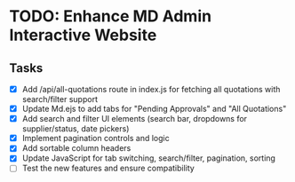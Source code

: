 # TODO: Enhance MD Admin Interactive Website

## Tasks
- [x] Add /api/all-quotations route in index.js for fetching all quotations with search/filter support
- [x] Update Md.ejs to add tabs for "Pending Approvals" and "All Quotations"
- [x] Add search and filter UI elements (search bar, dropdowns for supplier/status, date pickers)
- [x] Implement pagination controls and logic
- [x] Add sortable column headers
- [x] Update JavaScript for tab switching, search/filter, pagination, sorting
- [ ] Test the new features and ensure compatibility
